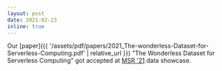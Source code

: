 ```yaml
---
layout: post
date: 2021-02-23
inline: true
---
```


Our [paper]({{ '/assets/pdf/papers/2021_The-wonderless-Dataset-for-Serverless-Computing.pdf' | relative_url }}) "The Wonderless Dataset for Serverless Computing"
got accepted at <a href="https://2021.msrconf.org/" target="_blank">MSR '21</a> data showcase.
